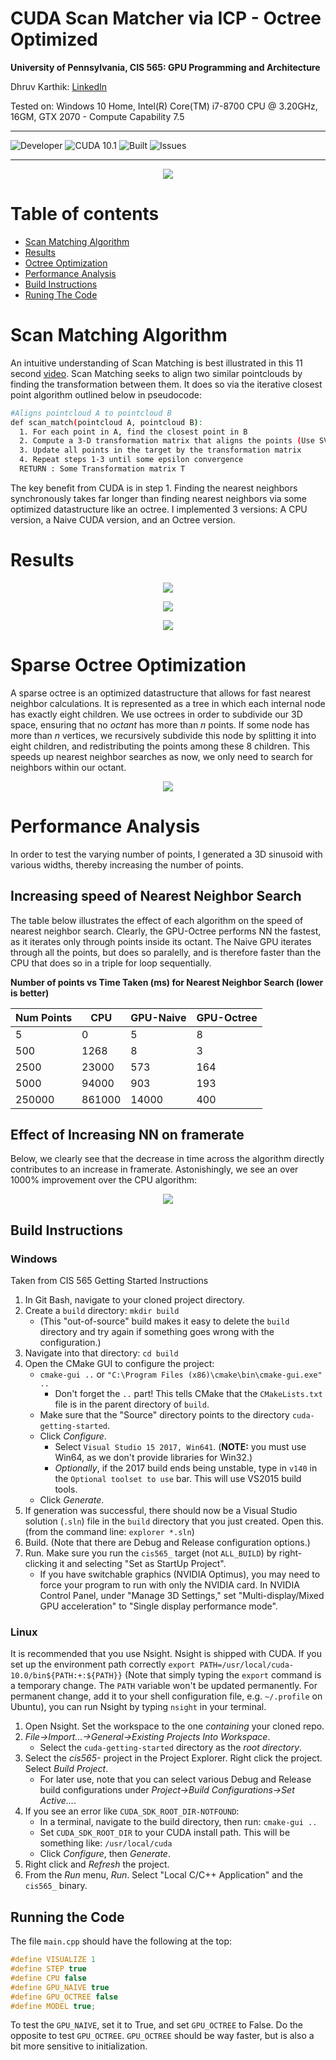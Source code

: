 CUDA Scan Matcher via ICP - Octree Optimized 
===============================================================================

**University of Pennsylvania, CIS 565: GPU Programming and Architecture**

Dhruv Karthik: [LinkedIn](https://www.linkedin.com/in/dhruv_karthik/)

Tested on: Windows 10 Home, Intel(R) Core(TM) i7-8700 CPU @ 3.20GHz, 16GM, GTX 2070 - Compute Capability 7.5
____________________________________________________________________________________
![Developer](https://img.shields.io/badge/Developer-Dhruv-0f97ff.svg?style=flat) ![CUDA 10.1](https://img.shields.io/badge/CUDA-10.1-yellow.svg) ![Built](https://img.shields.io/appveyor/ci/gruntjs/grunt.svg) ![Issues](https://img.shields.io/badge/issues-none-green.svg)
____________________________________________________________________________________
<p align="center">
  <img  src="img/waymotrue.gif">
</p>

Table of contents
=================
  * [Scan Matching Algorithm](#scan-matching-algorithm)
  * [Results](#results)
  * [Octree Optimization](#optimization)
  * [Performance Analysis](#performance-analysis)
  * [Build Instructions](#build-instructions)
  * [Runing The Code](#running-the-code)
  
# Scan Matching Algorithm
An intuitive understanding of Scan Matching is best illustrated in this 11 second [video](https://www.youtube.com/watch?v=uzOCS_gdZuM).
Scan Matching seeks to align two similar pointclouds by finding the transformation between them. It does so via the iterative closest point algorithm outlined below in pseudocode:
```bash
#Aligns pointcloud A to pointcloud B
def scan_match(pointcloud A, pointcloud B):
  1. For each point in A, find the closest point in B
  2. Compute a 3-D transformation matrix that aligns the points (Use SVD & Least Squares Regression)
  3. Update all points in the target by the transformation matrix
  4. Repeat steps 1-3 until some epsilon convergence
  RETURN : Some Transformation matrix T
```
The key benefit from CUDA is in step 1. Finding the nearest neighbors synchronously takes far longer than finding nearest neighbors via some optimized datastructure like an octree. I implemented 3 versions: A CPU version, a Naive CUDA version, and an Octree version.  

# Results
<p align="center">
  <img  src="img/bunnytrue.gif">
</p>

<p align="center">
  <img  src="img/buddhatrue.gif">
</p>

<p align="center">
  <img  src="img/dragontrue.gif">
</p>

# Sparse Octree Optimization
A sparse octree is an optimized datastructure that allows for fast nearest neighbor calculations. It is represented as a tree in which each internal node has exactly eight children. We use octrees in order to subdivide our 3D space, ensuring that no *octant* has more than *n* points. If some node has more than *n* vertices, we recursively subdivide this node by splitting it into eight children, and redistributing the points among these 8 children. This speeds up nearest neighbor searches as now, we only need to search for neighbors within our octant. 
  <p align="center">
    <img  src="https://developer.nvidia.com/sites/all/modules/custom/gpugems/books/GPUGems2/elementLinks/37_octree_03.jpg">
  </p>
  
  # Performance Analysis
  In order to test the varying number of points, I generated a 3D sinusoid with various widths, thereby increasing the number of points. 
  ## Increasing speed of Nearest Neighbor Search
  The table below illustrates the effect of each algorithm on the speed of nearest neighbor search. Clearly, the GPU-Octree performs NN the fastest, as it iterates only through points inside its octant. The Naive GPU iterates through all the points, but does so paralelly, and is therefore faster than the CPU that does so in a triple for loop sequentially.

**Number of points vs Time Taken (ms) for Nearest Neighbor Search (lower is better)**
  
| Num Points 	| CPU    	| GPU-Naive 	| GPU-Octree 	|
|------------	|--------	|-----------	|------------	|
| 5          	| 0      	| 5         	| 8          	|
| 500        	| 1268   	| 8         	| 3          	|
| 2500       	| 23000  	| 573       	| 164        	|
| 5000       	| 94000  	| 903       	| 193        	|
| 250000     	| 861000 	| 14000     	| 400        	|

  ## Effect of Increasing NN on framerate
  Below, we clearly see that the decrease in time across the algorithm directly contributes to an increase in framerate. Astonishingly, we see an over 1000% improvement over the CPU algorithm:
    <p align="center">
    <img  src="img/chart1.png">
  </p>
  
  ## Build Instructions 
  ### Windows
  Taken from CIS 565 Getting Started Instructions
1. In Git Bash, navigate to your cloned project directory.
2. Create a `build` directory: `mkdir build`
   * (This "out-of-source" build makes it easy to delete the `build` directory
     and try again if something goes wrong with the configuration.)
3. Navigate into that directory: `cd build`
4. Open the CMake GUI to configure the project:
   * `cmake-gui ..` or `"C:\Program Files (x86)\cmake\bin\cmake-gui.exe" ..`
     * Don't forget the `..` part! This tells CMake that the `CMakeLists.txt` file is in the parent directory of `build`.
   * Make sure that the "Source" directory points to the directory `cuda-getting-started`.
   * Click *Configure*.
      * Select `Visual Studio 15 2017, Win641`.
        (**NOTE:** you must use Win64, as we don't provide libraries for Win32.)
      * *Optionally*, if the 2017 build ends being unstable, type in `v140` in the `Optional toolset to use` bar. This will use VS2015 build tools.
   * Click *Generate*.
5. If generation was successful, there should now be a Visual Studio solution
   (`.sln`) file in the `build` directory that you just created. Open this.
   (from the command line: `explorer *.sln`)
6. Build. (Note that there are Debug and Release configuration options.)
7. Run. Make sure you run the `cis565_` target (not `ALL_BUILD`) by
   right-clicking it and selecting "Set as StartUp Project".
   * If you have switchable graphics (NVIDIA Optimus), you may need to force
     your program to run with only the NVIDIA card. In NVIDIA Control Panel,
     under "Manage 3D Settings," set "Multi-display/Mixed GPU acceleration"
     to "Single display performance mode".

### Linux
It is recommended that you use Nsight. Nsight is shipped with CUDA. If you set up the environment path correctly `export PATH=/usr/local/cuda-10.0/bin${PATH:+:${PATH}}` (Note that simply typing the `export` command is a temporary change. The `PATH` variable won't be updated permanently. For permanent change, add it to your shell configuration file, e.g. `~/.profile` on Ubuntu), you can run Nsight by typing `nsight` in your terminal.

1. Open Nsight. Set the workspace to the one *containing* your cloned repo.
2. *File->Import...->General->Existing Projects Into Workspace*.
   * Select the `cuda-getting-started` directory as the *root directory*.
3. Select the *cis565-* project in the Project Explorer. Right click the project. Select *Build Project*.
   * For later use, note that you can select various Debug and Release build
     configurations under *Project->Build Configurations->Set Active...*.
4. If you see an error like `CUDA_SDK_ROOT_DIR-NOTFOUND`:
   * In a terminal, navigate to the build directory, then run: `cmake-gui ..`
   * Set `CUDA_SDK_ROOT_DIR` to your CUDA install path.
     This will be something like: `/usr/local/cuda`
   * Click *Configure*, then *Generate*.
5. Right click and *Refresh* the project.
6. From the *Run* menu, *Run*. Select "Local C/C++ Application" and the
   `cis565_` binary.
   
  ## Running the Code
  The file `main.cpp` should have the following at the top:
  ```C
#define VISUALIZE 1
#define STEP true
#define CPU false
#define GPU_NAIVE true
#define GPU_OCTREE false
#define MODEL true;
  ```
 To test the `GPU_NAIVE`, set it to True, and set `GPU_OCTREE` to False. Do the opposite to test `GPU_OCTREE`. `GPU_OCTREE` should be way faster, but is also a bit more sensitive to initialization.
